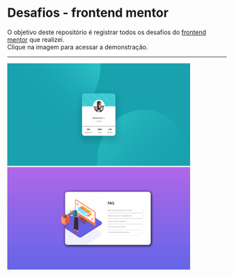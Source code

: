 # Desafios - frontend mentor 
O objetivo deste repositório é registrar todos os desafios do [frontend mentor](https://www.frontendmentor.io/challenges) que realizei.<br/>
Clique na imagem para acessar a demonstração.
<br/>
<hr/>
<p float=left">
<a href="https://friendly-blackwell-3ac86f.netlify.app"><img width="420" height="235" src="https://github.com/Kaedh/frontend-mentor-challenges/blob/main/preview/profile-card-preview.png" /></a>
<a href="https://friendly-blackwell-3ac86f.netlify.app"><img width="420" height="235" src="https://github.com/Kaedh/frontend-mentor-challenges/blob/main/preview/accordion-menu-preview.png" /></a>
</p>



